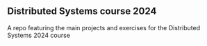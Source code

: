 ## Distributed Systems course 2024
A repo featuring the main projects and exercises for the Distributed Systems 2024 course
